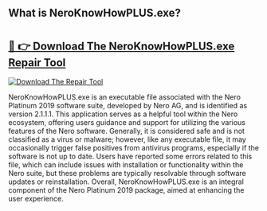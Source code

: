 ## What is NeroKnowHowPLUS.exe? 

# <h2><a href="https://exedetect.com/download.php?NeroKnowHowPLUS.exe">🔗 👉 Download The NeroKnowHowPLUS.exe Repair Tool</a></h2>

[![Download The Repair Tool](https://exedetect.com/download-button.jpg)](https://exedetect.com/download.php?NeroKnowHowPLUS.exe)

NeroKnowHowPLUS.exe is an executable file associated with the Nero Platinum 2019 software suite, developed by Nero AG, and is identified as version 2.1.1.1. This application serves as a helpful tool within the Nero ecosystem, offering users guidance and support for utilizing the various features of the Nero software. Generally, it is considered safe and is not classified as a virus or malware; however, like any executable file, it may occasionally trigger false positives from antivirus programs, especially if the software is not up to date. Users have reported some errors related to this file, which can include issues with installation or functionality within the Nero suite, but these problems are typically resolvable through software updates or reinstallation. Overall, NeroKnowHowPLUS.exe is an integral component of the Nero Platinum 2019 package, aimed at enhancing the user experience.